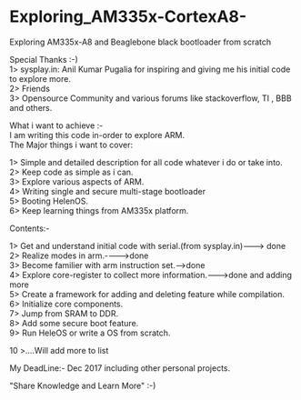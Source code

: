 # Exploring_AM335x-CortexA8-
Exploring AM335x-A8 and Beaglebone black bootloader from scratch <br />

Special Thanks :-)<br />
1> sysplay.in: Anil Kumar Pugalia for inspiring and giving me his initial code to explore more.<br />
2> Friends<br />
3> Opensource Community and various forums like stackoverflow, TI , BBB and others.<br />

What i want to achieve :-<br />
I am writing this code in-order to explore ARM.<br />
The Major things i want to cover:<br />

1> Simple and detailed description for all code whatever i do or take into.<br />
2> Keep code as simple as i can.<br />
3> Explore various aspects of ARM.<br />
4> Writing single and secure multi-stage bootloader<br />
5> Booting HelenOS.<br />
6> Keep learning things from AM335x platform.<br />

Contents:-<br />

1> Get and understand initial code with serial.(from sysplay.in)---> done<br />
2> Realize modes in arm.---->done<br />
3> Become familier with arm instruction set.-->done<br />
4> Explore core-register to collect more information.--->done and adding more<br />
5> Create a framework for adding and deleting feature while compilation.<br />
6> Initialize core components.<br />
7> Jump from  SRAM to DDR.<br />
8> Add some secure boot feature.<br />
9> Run HeleOS or write a OS from scratch.<br />

10 >....Will add more to list<br />


My DeadLine:- Dec 2017 including other personal projects.<br />



"Share Knowledge and Learn More" :-)

